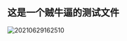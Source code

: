 <!--
 * @Author: your name
 * @Date: 2021-06-29 16:06:30
 * @LastEditTime: 2021-06-29 16:25:16
 * @LastEditors: Please set LastEditors
 * @Description: In User Settings Edit
 * @FilePath: /java_study/demo/test.md
-->
## 这是一个贼牛逼的测试文件
![20210629162510](https://github.com/oukouwh/java_study/study/pictures/20210629162510.png)